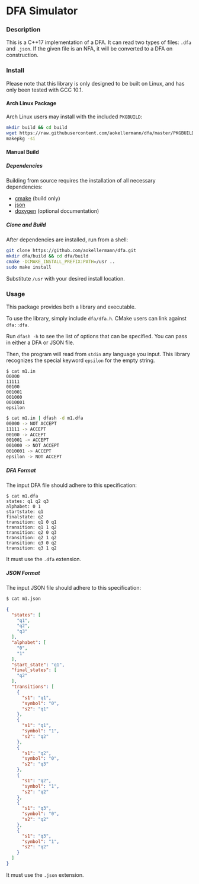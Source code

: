 # DFA Simulator

### Description
This is a C++17 implementation of a DFA. It can read two types of files: `.dfa` and `.json`. If the given file is an
NFA, it will be converted to a DFA on construction.

### Install
Please note that this library is only designed to be built on Linux, and has only been tested with GCC 10.1. 
#### Arch Linux Package
Arch Linux users may install with the included `PKGBUILD`:
```bash
mkdir build && cd build
wget https://raw.githubusercontent.com/aokellermann/dfa/master/PKGBUILD
makepkg -si
```

#### Manual Build

##### Dependencies
Building from source requires the installation of all necessary dependencies:
* [cmake](https://github.com/Kitware/CMake) (build only)
* [json](https://github.com/nlohmann/json)
* [doxygen](https://github.com/doxygen/doxygen) (optional documentation)

##### Clone and Build
After dependencies are installed, run from a shell:
```bash
git clone https://github.com/aokellermann/dfa.git
mkdir dfa/build && cd dfa/build
cmake -DCMAKE_INSTALL_PREFIX:PATH=/usr ..
sudo make install
```
Substitute `/usr` with your desired install location.

### Usage
This package provides both a library and executable.

To use the library, simply include `dfa/dfa.h`. CMake users can link against `dfa::dfa`. 

Run `dfash -h` to see the list of options that can be specified.
You can pass in either a DFA or JSON file.

Then, the program will read from `stdin` any language you input. This library recognizes the special keyword
`epsilon` for the empty string.

```
$ cat m1.in
00000
11111
00100
001001
001000
0010001
epsilon
```

```bash
$ cat m1.in | dfash -d m1.dfa
00000 -> NOT ACCEPT
11111 -> ACCEPT
00100 -> ACCEPT
001001 -> ACCEPT
001000 -> NOT ACCEPT
0010001 -> ACCEPT
epsilon -> NOT ACCEPT
```

##### DFA Format
The input DFA file should adhere to this specification:
```
$ cat m1.dfa
states: q1 q2 q3
alphabet: 0 1
startstate: q1
finalstate: q2
transition: q1 0 q1
transition: q1 1 q2
transition: q2 0 q3
transition: q2 1 q2
transition: q3 0 q2
transition: q3 1 q2 
```

It must use the `.dfa` extension.

##### JSON Format
The input JSON file should adhere to this specification:

```bash
$ cat m1.json
```

```json
{
  "states": [
    "q1",
    "q2",
    "q3"
  ],
  "alphabet": [
    "0",
    "1"
  ],
  "start_state": "q1",
  "final_states": [
    "q2"
  ],
  "transitions": [
    {
      "s1": "q1",
      "symbol": "0",
      "s2": "q1"
    },
    {
      "s1": "q1",
      "symbol": "1",
      "s2": "q2"
    },
    {
      "s1": "q2",
      "symbol": "0",
      "s2": "q3"
    },
    {
      "s1": "q2",
      "symbol": "1",
      "s2": "q2"
    },
    {
      "s1": "q3",
      "symbol": "0",
      "s2": "q2"
    },
    {
      "s1": "q3",
      "symbol": "1",
      "s2": "q2"
    }
  ]
}
```

It must use the `.json` extension.